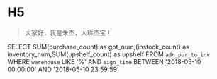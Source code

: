 # H5
>大家好，我是朱杰，人称杰宝！

SELECT SUM(purchase_count) as got_num,(instock_count) as inventory_num,SUM(upshelf_count) as upshelf FROM `adn_pur_to_inv` WHERE `warehouse` LIKE '%' AND `sign_time` BETWEEN '2018-05-10 00:00:00' AND '2018-05-10 23:59:59' 


